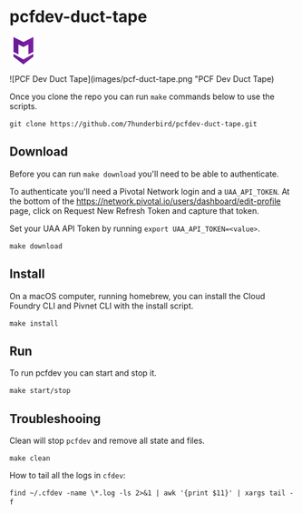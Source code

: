 # pcfdev-duct-tape

![alt text](https://github.com/adam-p/markdown-here/raw/master/src/common/images/icon48.png "Logo Title Text 1")

 ![PCF Dev Duct Tape](images/pcf-duct-tape.png "PCF Dev Duct Tape)

Once you clone the repo you can run `make` commands below to use the scripts.

```
git clone https://github.com/7hunderbird/pcfdev-duct-tape.git
```

## Download

Before you can run `make download` you'll need to be able to authenticate.

To authenticate you'll need a Pivotal Network login and a `UAA_API_TOKEN`.  At the bottom of the https://network.pivotal.io/users/dashboard/edit-profile page, click on Request New Refresh Token and capture that token.

Set your UAA API Token by running `export UAA_API_TOKEN=<value>`.

```
make download
```

## Install

On a macOS computer, running homebrew, you can install the Cloud Foundry CLI and Pivnet CLI with the install script.

```
make install
```

## Run

To run pcfdev you can start and stop it.

```
make start/stop
```

## Troubleshooing

Clean will stop `pcfdev` and remove all state and files.

```
make clean
```
How to tail all the logs in `cfdev`:

```
find ~/.cfdev -name \*.log -ls 2>&1 | awk '{print $11}' | xargs tail -f
```
